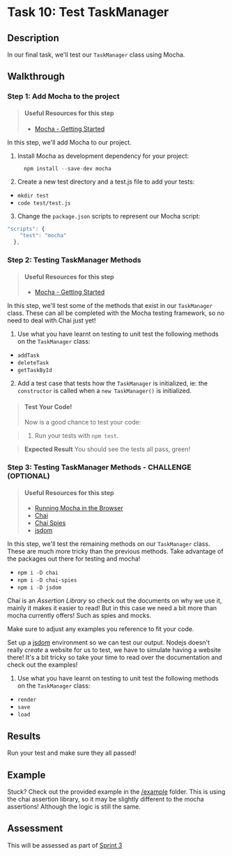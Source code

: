 # Task 10: Test TaskManager

## Description

In our final task, we'll test our `TaskManager` class using Mocha.

## Walkthrough

### Step 1: Add Mocha to the project

> #### Useful Resources for this step
> - [Mocha - Getting Started](https://mochajs.org/#getting-started)

In this step, we'll add Mocha to our project.

1. Install Mocha as development dependency for your project:
    ```Javascript
      npm install --save-dev mocha
    ```
2. Create a new test directory and a test.js file to add your tests:
  - `mkdir test`
  - `code test/test.js `
3. Change the `package.json` scripts to represent our Mocha script:
```Javascript
"scripts": {
    "test": "mocha"
  },
 ```

### Step 2: Testing TaskManager Methods

> #### Useful Resources for this step
> - [Mocha - Getting Started](https://mochajs.org/#getting-started)

In this step, we'll test some of the methods that exist in our `TaskManager` class. These can all be completed with the Mocha testing framework, so no need to deal with Chai just yet!

1. Use what you have learnt on testing to unit test the following methods on the `TaskManager` class:
  - `addTask`
  - `deleteTask`
  - `getTaskById`
2. Add a test case that tests how the `TaskManager` is initialized, ie: the `constructor` is called when a `new TaskManager()` is initialized.

> #### Test Your Code!
> Now is a good chance to test your code:

> 1. Run your tests with `npm test`.

>  **Expected Result**
>  You should see the tests all pass, green! 

### Step 3: Testing TaskManager Methods - CHALLENGE (OPTIONAL)

> #### Useful Resources for this step
> - [Running Mocha in the Browser](https://mochajs.org/#running-mocha-in-the-browser)
> - [Chai](https://www.chaijs.com/)
> - [Chai Spies](https://www.chaijs.com/plugins/chai-spies/)
> - [jsdom](https://github.com/jsdom/jsdom)


In this step, we'll test the remaining methods on our `TaskManager` class. These are much more tricky than the previous methods. Take advantage of the packages out there for testing and mocha!

- `npm i -D chai`
- `npm i -D chai-spies`
- `npm i -D jsdom`

Chai is an *Assertion Library* so check out the documents on why we use it, mainly it makes it easier to read! But in this case we need a bit more than mocha currently offers! Such as spies and mocks. 

Make sure to adjust any examples you reference to fit your code.

Set up a [jsdom](https://github.com/jsdom/jsdom) environment so we can test our output. Nodejs doesn't really *create* a website for us to test, we have to simulate having a website there! It's a bit tricky so take your time to read over the documentation and check out the examples! 


1. Use what you have learnt on testing to unit test the following methods on the `TaskManager` class:
  - `render`
  - `save`
  - `load`

## Results

Run your test and make sure they all passed!

## Example

Stuck? Check out the provided example in the [/example](https://github.com/aar9nk/final-project-JWD4/tree/main/task-10/example) folder. This is using the chai assertion library, so it may be slightly different to the mocha assertions! Although the logic is still the same. 

## Assessment

This will be assessed as part of [Sprint 3](https://docs.google.com/spreadsheets/d/1WPyC5aAZANBREZ_Z23YLATMUkkP_v65IEY2rdOCLAQ0/edit?usp=sharing) 
